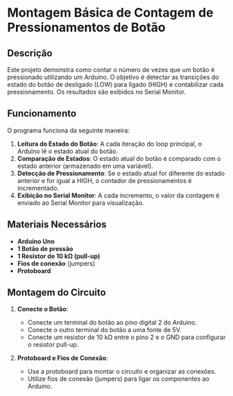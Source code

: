 # Montagem Básica  de Contagem de Pressionamentos de Botão

## Descrição

Este projeto demonstra como contar o número de vezes que um botão é pressionado utilizando um Arduino. O objetivo é detectar as transições do estado do botão de desligado (LOW) para ligado (HIGH) e contabilizar cada pressionamento. Os resultados são exibidos no Serial Monitor.

## Funcionamento

O programa funciona da seguinte maneira:
1. **Leitura do Estado do Botão**: A cada iteração do loop principal, o Arduino lê o estado atual do botão.
2. **Comparação de Estados**: O estado atual do botão é comparado com o estado anterior (armazenado em uma variável).
3. **Detecção de Pressionamento**: Se o estado atual for diferente do estado anterior e for igual a HIGH, o contador de pressionamentos é incrementado.
4. **Exibição no Serial Monitor**: A cada incremento, o valor da contagem é enviado ao Serial Monitor para visualização.

## Materiais Necessários

- **Arduino Uno**
- **1 Botão de pressão**
- **1 Resistor de 10 kΩ (pull-up)**
- **Fios de conexão** (jumpers)
- **Protoboard**

## Montagem do Circuito

1. **Conecte o Botão**:
   - Conecte um terminal do botão ao pino digital 2 do Arduino.
   - Conecte o outro terminal do botão a uma fonte de 5V.
   - Conecte um resistor de 10 kΩ entre o pino 2 e o GND para configurar o resistor pull-up.

2. **Protoboard e Fios de Conexão**:
   - Use a protoboard para montar o circuito e organizar as conexões.
   - Utilize fios de conexão (jumpers) para ligar os componentes ao Arduino.
